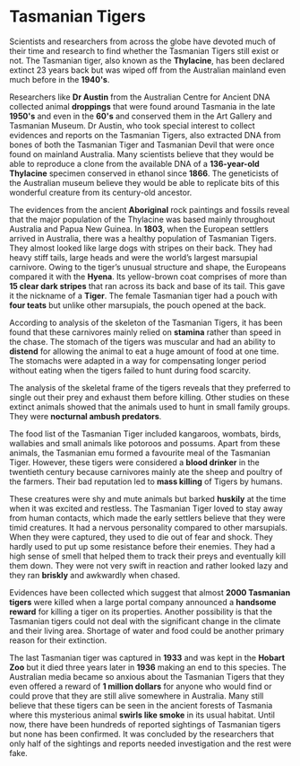 # Tasmanian Tigers

Scientists and researchers from across the globe have devoted much of their time and research to find whether the Tasmanian Tigers still exist or not. The Tasmanian tiger, also known as the **Thylacine**, has been declared extinct 23 years back but was wiped off from the Australian mainland even much before in the **1940's**.

Researchers like **Dr Austin** from the Australian Centre for Ancient DNA collected animal **droppings** that were found around Tasmania in the late **1950's** and even in the **60's** and conserved them in the Art Gallery and Tasmanian Museum. Dr Austin, who took special interest to collect evidences and reports on the Tasmanian Tigers, also extracted DNA from bones of both the Tasmanian Tiger and Tasmanian Devil that were once found on mainland Australia. Many scientists believe that they would be able to reproduce a clone from the available DNA of a **136-year-old Thylacine** specimen conserved in ethanol since **1866**. The geneticists of the Australian museum believe they would be able to replicate bits of this wonderful creature from its century-old ancestor.

The evidences from the ancient **Aboriginal** rock paintings and fossils reveal that the major population of the Thylacine was based mainly throughout Australia and Papua New Guinea. In **1803**, when the European settlers arrived in Australia, there was a healthy population of Tasmanian Tigers. They almost looked like large dogs with stripes on their back. They had heavy stiff tails, large heads and were the world’s largest marsupial carnivore. Owing to the tiger’s unusual structure and shape, the Europeans compared it with the **Hyena**. Its yellow-brown coat comprises of more than **15 clear dark stripes** that ran across its back and base of its tail. This gave it the nickname of a **Tiger**. The female Tasmanian tiger had a pouch with **four teats** but unlike other marsupials, the pouch opened at the back.

According to analysis of the skeleton of the Tasmanian Tigers, it has been found that these carnivores mainly relied on **stamina** rather than speed in the chase. The stomach of the tigers was muscular and had an ability to **distend** for allowing the animal to eat a huge amount of food at one time. The stomachs were adapted in a way for compensating longer period without eating when the tigers failed to hunt during food scarcity.

The analysis of the skeletal frame of the tigers reveals that they preferred to single out their prey and exhaust them before killing. Other studies on these extinct animals showed that the animals used to hunt in small family groups. They were **nocturnal ambush predators**.

The food list of the Tasmanian Tiger included kangaroos, wombats, birds, wallabies and small animals like potoroos and possums. Apart from these animals, the Tasmanian emu formed a favourite meal of the Tasmanian Tiger. However, these tigers were considered a **blood drinker** in the twentieth century because carnivores mainly ate the sheep and poultry of the farmers. Their bad reputation led to **mass killing** of Tigers by humans.

These creatures were shy and mute animals but barked **huskily** at the time when it was excited and restless. The Tasmanian Tiger loved to stay away from human contacts, which made the early settlers believe that they were timid creatures. It had a nervous personality compared to other marsupials. When they were captured, they used to die out of fear and shock. They hardly used to put up some resistance before their enemies. They had a high sense of smell that helped them to track their preys and eventually kill them down. They were not very swift in reaction and rather looked lazy and they ran **briskly** and awkwardly when chased.

Evidences have been collected which suggest that almost **2000 Tasmanian tigers** were killed when a large portal company announced a **handsome reward** for killing a tiger on its properties. Another possibility is that the Tasmanian tigers could not deal with the significant change in the climate and their living area. Shortage of water and food could be another primary reason for their extinction.

The last Tasmanian tiger was captured in **1933** and was kept in the **Hobart Zoo** but it died three years later in **1936** making an end to this species. The Australian media became so anxious about the Tasmanian Tigers that they even offered a reward of **1 million dollars** for anyone who would find or could prove that they are still alive somewhere in Australia. Many still believe that these tigers can be seen in the ancient forests of Tasmania where this mysterious animal **swirls like smoke** in its usual habitat. Until now, there have been hundreds of reported sightings of Tasmanian tigers but none has been confirmed. It was concluded by the researchers that only half of the sightings and reports needed investigation and the rest were fake.